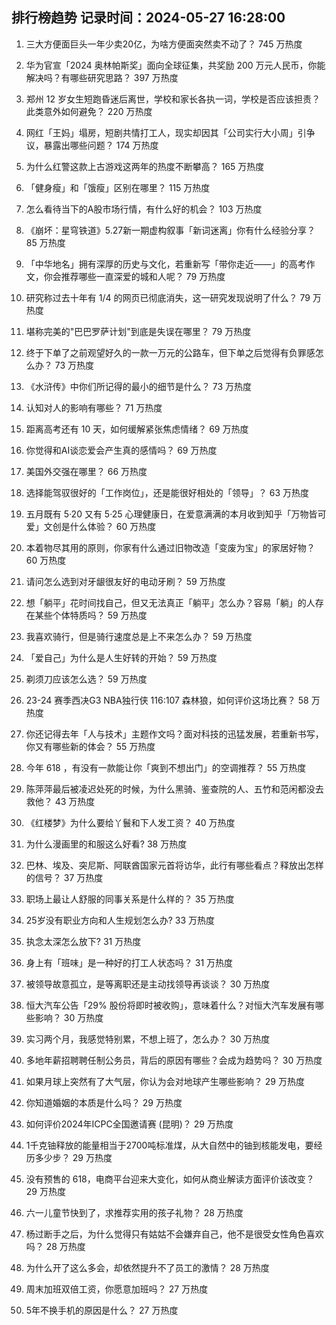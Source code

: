 
## 排行榜趋势 记录时间：2024-05-27 16:28:00
  
  1. 三大方便面巨头一年少卖20亿，为啥方便面突然卖不动了？ 745 万热度
    
  2. 华为官宣「2024 奥林帕斯奖」面向全球征集，共奖励 200 万元人民币，你能解决吗？有哪些研究思路？ 397 万热度
    
  3. 郑州 12 岁女生短跑昏迷后离世，学校和家长各执一词，学校是否应该担责？此类意外如何避免？ 220 万热度
    
  4. 网红「王妈」塌房，短剧共情打工人，现实却因其「公司实行大小周」引争议，暴露出哪些问题？ 174 万热度
    
  5. 为什么红警这款上古游戏这两年的热度不断攀高？ 165 万热度
    
  6. 「健身瘦」和「饿瘦」区别在哪里？ 115 万热度
    
  7. 怎么看待当下的A股市场行情，有什么好的机会？ 103 万热度
    
  8. 《崩坏：星穹铁道》5.27新一期虚构叙事「新词迷离」你有什么经验分享？ 85 万热度
    
  9. 「中华地名」拥有深厚的历史与文化，若重新写「带你走近——」的高考作文，你会推荐哪些一直深爱的城和人呢？ 79 万热度
    
  10. 研究称过去十年有 1/4 的网页已彻底消失，这一研究发现说明了什么？ 79 万热度
    
  11. 堪称完美的"巴巴罗萨计划"到底是失误在哪里？ 79 万热度
    
  12. 终于下单了之前观望好久的一款一万元的公路车，但下单之后觉得有负罪感怎么办？ 73 万热度
    
  13. 《水浒传》中你们所记得的最小的细节是什么？ 73 万热度
    
  14. 认知对人的影响有哪些？ 71 万热度
    
  15. 距离高考还有 10 天，如何缓解紧张焦虑情绪？ 69 万热度
    
  16. 你觉得和AI谈恋爱会产生真的感情吗？ 69 万热度
    
  17. 美国外交强在哪里？ 66 万热度
    
  18. 选择能驾驭很好的「工作岗位」，还是能很好相处的「领导」？ 63 万热度
    
  19. 五月既有 5·20 又有 5·25 心理健康日，在爱意满满的本月收到知乎「万物皆可爱」文创是什么体验？ 60 万热度
    
  20. 本着物尽其用的原则，你家有什么通过旧物改造「变废为宝」的家居好物？ 60 万热度
    
  21. 请问怎么选到对牙龈很友好的电动牙刷？ 59 万热度
    
  22. 想「躺平」花时间找自己，但又无法真正「躺平」怎么办？容易「躺」的人存在某些个体特质吗？ 59 万热度
    
  23. 我喜欢骑行，但是骑行速度总是上不来怎么办？ 59 万热度
    
  24. 「爱自己」为什么是人生好转的开始？ 59 万热度
    
  25. 剃须刀应该怎么选？ 59 万热度
    
  26. 23-24 赛季西决G3 NBA独行侠 116:107 森林狼，如何评价这场比赛？ 58 万热度
    
  27. 你还记得去年「人与技术」主题作文吗？面对科技的迅猛发展，若重新书写，你又有哪些新的体会？ 55 万热度
    
  28. 今年 618 ，有没有一款能让你「爽到不想出门」的空调推荐？ 55 万热度
    
  29. 陈萍萍最后被凌迟处死的时候，为什么黑骑、鉴查院的人、五竹和范闲都没去救他？ 43 万热度
    
  30. 《红楼梦》为什么要给丫鬟和下人发工资？ 40 万热度
    
  31. 为什么漫画里的和服这么好看? 38 万热度
    
  32. 巴林、埃及、突尼斯、阿联酋国家元首将访华，此行有哪些看点？释放出怎样的信号？ 37 万热度
    
  33. 职场上最让人舒服的同事关系是什么样的？ 35 万热度
    
  34. 25岁没有职业方向和人生规划怎么办? 33 万热度
    
  35. 执念太深怎么放下? 31 万热度
    
  36. 身上有「班味」是一种好的打工人状态吗？ 31 万热度
    
  37. 被领导故意孤立，是等离职还是主动找领导再谈谈？ 30 万热度
    
  38. 恒大汽车公告「29% 股份将即时被收购」，意味着什么？对恒大汽车发展有哪些影响？ 30 万热度
    
  39. 实习两个月，我感觉特别累，不想上班了，怎么办？ 30 万热度
    
  40. 多地年薪招聘聘任制公务员，背后的原因有哪些？会成为趋势吗？ 30 万热度
    
  41. 如果月球上突然有了大气层，你认为会对地球产生哪些影响？ 29 万热度
    
  42. 你知道婚姻的本质是什么吗？ 29 万热度
    
  43. 如何评价2024年ICPC全国邀请赛 (昆明)？ 29 万热度
    
  44. 1千克铀释放的能量相当于2700吨标准煤，从大自然中的铀到核能发电，要经历多少步？ 29 万热度
    
  45. 没有预售的 618，电商平台迎来大变化，如何从商业解读方面评价该改变？ 29 万热度
    
  46. 六一儿童节快到了，求推荐实用的孩子礼物？ 28 万热度
    
  47. 杨过断手之后，为什么觉得只有姑姑不会嫌弃自己，他不是很受女性角色喜欢吗？ 28 万热度
    
  48. 为什么开了这么多会，却依然提升不了员工的激情？ 28 万热度
    
  49. 周末加班双倍工资，你愿意加班吗？ 27 万热度
    
  50. 5年不换手机的原因是什么？ 27 万热度
    